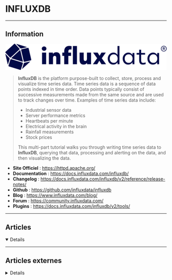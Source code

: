 # INFLUXDB
----

## <i class="fa-solid fa-hashtag"></i> Information

![Logo](../../_media/bdd/influxdb/influxdata_full_navy-logo.svg ':size=250 :no-zoom')


> <i class="fa-solid fa-quote-left"></i> **InfluxDB** is the platform purpose-built to collect, store, process and visualize time series data. Time series data is a sequence of data points indexed in time order. Data points typically consist of successive measurements made from the same source and are used to track changes over time. Examples of time series data include:
>
> - Industrial sensor data
> - Server performance metrics
> - Heartbeats per minute
> - Electrical activity in the brain
> - Rainfall measurements
> - Stock prices
>
> This multi-part tutorial walks you through writing time series data to **InfluxDB**, querying that data, processing and alerting on the data, and then visualizing the data. <i class="fa-solid fa-quote-left fa-rotate-180"></i>


- <i class="fa-solid fa-globe"></i> **Site Officiel** : https://httpd.apache.org/
- <i class="fa-solid fa-book"></i> **Documentation** : https://docs.influxdata.com/influxdb/
- <i class="fa-solid fa-file-circle-question"></i> **Changelog** : https://docs.influxdata.com/influxdb/v2/reference/release-notes/
- <i class="fa-brands fa-github"></i> **Github** : https://github.com/influxdata/influxdb
- <i class="fab fa-blogger-b"></i> **Blog** : https://www.influxdata.com/blog/
- <i class="fas fa-comments"></i> **Forum** : https://community.influxdata.com/
- <i class="fas fa-tools"></i> **Plugins** : https://docs.influxdata.com/influxdb/v2/tools/


---

## <i class="fa-regular fa-newspaper"></i> Articles

<details open>

</details>

---

## <i class="fa-solid fa-glasses"></i> Articles externes

<details>

- [InfluxDB backup on localhost fails with error: failed copy backup to file: err=](https://www.claudiokuenzler.com/blog/839/influxdb-backup-localhost-fails-error-failed-copy-backup-to-file-err-nil)
- [A UX Review of Flux Joins vs. Pandas Joins](https://dzone.com/articles/a-ux-review-of-flux-joins-vs-pandas-joins)
- [Data Visualizations with InfluxDB: Integrating plotly.js](https://www.influxdata.com/blog/data-visualizations-with-influxdb-integrating-plotly-js/)
- [Exporting Custom Metrics To Influxdb](https://blog.pythian.com/exporting-custom-metrics-influxdb/)
- [Flux Windowing and Aggregation](https://dzone.com/articles/flux-windowing-and-aggregation)
- [How to analyze time-series data with Python and InfluxDB](https://www.redhat.com/sysadmin/analyze-time-series-data-influxdb-python)
- [How to deploy InfluxDB in Azure using a VM service with dedicated storage](https://technology.amis.nl/2018/10/12/how-to-deploy-influxdb-in-azure-using-a-vm-service-with-dedicated-storage/)
- [How To Install InfluxDB on CentOS 8 / RHEL 8](https://computingforgeeks.com/how-to-install-influxdb-on-rhel-8-centos-8/)
- [How to Query InfluxDB](https://dzone.com/articles/how-to-query-influxdb)
- [INFLUXDB - MOVE DATA TO NEW RETENTION](https://www.unix-experience.fr/system/influxdb_retention_move/)
- [InfluxDB – Mémos](https://memos.nadus.fr/influxdb-memos/)
- [INFLUXDB GRAPHITE TAGS](https://www.unix-experience.fr/system/influxdb_graphite_tags/)
- [INFLUXDB TIPS](https://www.unix-experience.fr/system/influxdb_tips/)
- [InfluxDB: How to Do Joins, Math Across Measurements](https://dzone.com/articles/influxdb-how-to-do-joins-math-across-measurements)
- [Sending InfluxDB Line Protocol to QuestDB](https://dzone.com/articles/sending-influxdb-line-protocol-to-questdb)
- [Simplifying InfluxDB: Retention Policy Best Practices](https://dzone.com/articles/simplifying-influxdb-retention-policy-best-practic)
- [Simplifying InfluxDB: Shards and Retention Policies](https://dzone.com/articles/simplifying-influxdb-shards-and-retention-policies)

</details>